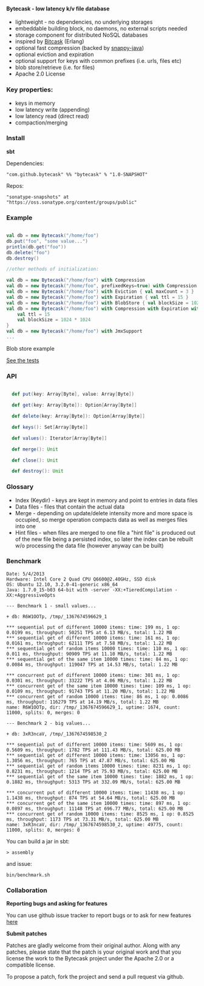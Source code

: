 #### Bytecask - low latency k/v file database ####

* lightweight - no dependencies, no underlying storages
* embeddable building block, no daemons, no external scripts needed
* storage component for distributed NoSQL databases
* inspired by [Bitcask](https://github.com/basho/bitcask) (Erlang)
* optional fast compression (backed by [snappy-java](http://code.google.com/p/snappy-java/))
* optional eviction and expiration
* optional support for keys with common prefixes (i.e. urls, files etc)
* blob store/retrieve (i.e. for files)
* Apache 2.0 License

### Key properties: ###

* keys in memory
* low latency write (appending)
* low latency read (direct read)
* compaction/merging

### Install ###

**sbt**

Dependencies:

    "com.github.bytecask" %% "bytecask" % "1.0-SNAPSHOT"

Repos:

    "sonatype-snapshots" at "https://oss.sonatype.org/content/groups/public"

### Example ###

```scala

val db = new Bytecask("/home/foo")
db.put("foo", "some value...")
println(db.get("foo"))
db.delete("foo")
db.destroy()

//other methods of initialization:

val db = new Bytecask("/home/foo") with Compression
val db = new Bytecask("/home/foo", prefixedKeys=true) with Compression
val db = new Bytecask("/home/foo") with Eviction { val maxCount = 3 }
val db = new Bytecask("/home/foo") with Expiration { val ttl = 15 }
val db = new Bytecask("/home/foo") with BlobStore { val blockSize = 1024 * 1024 }
val db = new Bytecask("/home/foo") with Compression with Expiration with BlobStore {
    val ttl = 15
    val blockSize = 1024 * 1024
}
val db = new Bytecask("/home/foo") with JmxSupport
...

```

Blob store example

<script src="https://gist.github.com/pbudzik/5517587.js"></script>

[See the tests](https://github.com/pbudzik/bytecask/blob/master/src/test/scala/com/github/bytecask/BasicSuite.scala)

### API ###
```scala

  def put(key: Array[Byte], value: Array[Byte])

  def get(key: Array[Byte]): Option[Array[Byte]]

  def delete(key: Array[Byte]): Option[Array[Byte]]

  def keys(): Set[Array[Byte]]

  def values(): Iterator[Array[Byte]]

  def merge(): Unit

  def close(): Unit

  def destroy(): Unit
```
### Glossary ###

* Index (Keydir) - keys are kept in memory and point to entries in data files
* Data files - files that contain the actual data
* Merge - depending on update/delete intensity more and more space is occupied, so
merge operation compacts data as well as merges files into one
* Hint files - when files are merged to one file a "hint file" is produced out of the new file being
a persisted index, so later the index can be rebuilt w/o processing the data file (however anyway
can be built)

### Benchmark ####

```
Date: 5/4/2013
Hardware: Intel Core 2 Quad CPU Q6600@2.40GHz, SSD disk
OS: Ubuntu 12.10, 3.2.0-41-generic x86_64
Java: 1.7.0_15-b03 64-bit with -server -XX:+TieredCompilation -XX:+AggressiveOpts

--- Benchmark 1 - small values...

+ db: R6W1OOTp, /tmp/_1367674596629_1

*** sequential put of different 10000 items: time: 199 ms, 1 op: 0.0199 ms, throughput: 50251 TPS at 6.13 MB/s, total: 1.22 MB
*** sequential get of different 10000 items: time: 161 ms, 1 op: 0.0161 ms, throughput: 62111 TPS at 7.58 MB/s, total: 1.22 MB
*** sequential get of random items 10000 times: time: 110 ms, 1 op: 0.011 ms, throughput: 90909 TPS at 11.10 MB/s, total: 1.22 MB
*** sequential get of the same item 10000 times: time: 84 ms, 1 op: 0.0084 ms, throughput: 119047 TPS at 14.53 MB/s, total: 1.22 MB

*** concurrent put of different 10000 items: time: 301 ms, 1 op: 0.0301 ms, throughput: 33222 TPS at 4.06 MB/s, total: 1.22 MB
*** concurrent get of the same item 10000 times: time: 109 ms, 1 op: 0.0109 ms, throughput: 91743 TPS at 11.20 MB/s, total: 1.22 MB
*** concurrent get of random 10000 items: time: 86 ms, 1 op: 0.0086 ms, throughput: 116279 TPS at 14.19 MB/s, total: 1.22 MB
name: R6W1OOTp, dir: /tmp/_1367674596629_1, uptime: 1674, count: 11000, splits: 0, merges: 0

--- Benchmark 2 - big values...

+ db: 3xR3ncaV, /tmp/_1367674598530_2

*** sequential put of different 10000 items: time: 5609 ms, 1 op: 0.5609 ms, throughput: 1782 TPS at 111.43 MB/s, total: 625.00 MB
*** sequential get of different 10000 items: time: 13056 ms, 1 op: 1.3056 ms, throughput: 765 TPS at 47.87 MB/s, total: 625.00 MB
*** sequential get of random items 10000 times: time: 8231 ms, 1 op: 0.8231 ms, throughput: 1214 TPS at 75.93 MB/s, total: 625.00 MB
*** sequential get of the same item 10000 times: time: 1882 ms, 1 op: 0.1882 ms, throughput: 5313 TPS at 332.09 MB/s, total: 625.00 MB

*** concurrent put of different 10000 items: time: 11438 ms, 1 op: 1.1438 ms, throughput: 874 TPS at 54.64 MB/s, total: 625.00 MB
*** concurrent get of the same item 10000 times: time: 897 ms, 1 op: 0.0897 ms, throughput: 11148 TPS at 696.77 MB/s, total: 625.00 MB
*** concurrent get of random 10000 items: time: 8525 ms, 1 op: 0.8525 ms, throughput: 1173 TPS at 73.31 MB/s, total: 625.00 MB
name: 3xR3ncaV, dir: /tmp/_1367674598530_2, uptime: 49775, count: 11000, splits: 0, merges: 0

```

You can build a jar in sbt:

    > assembly

and issue:

    bin/benchmark.sh

### Collaboration ###

**Reporting bugs and asking for features**

You can use github issue tracker to report bugs or to ask for new features [here](https://github.com/pbudzik/bytecask/issues)

**Submit patches**

Patches are gladly welcome from their original author. Along with any patches, please state that the patch is your original work
and that you license the work to the Bytecask project under the Apache 2.0 or a compatible license.

To propose a patch, fork the project and send a pull request via github.
